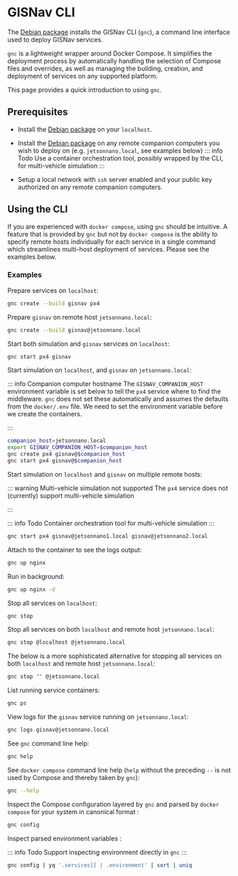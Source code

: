 # GISNav CLI

The [Debian package](/install-from-debian-package) installs the GISNav CLI (`gnc`), a command line interface used to deploy GISNav services.

`gnc` is a lightweight wrapper around Docker Compose. It simplifies the deployment process by automatically handling the selection of Compose files and overrides, as well as managing the building, creation, and deployment of services on any supported platform.

This page provides a quick introduction to using `gnc`.

## Prerequisites

- Install the [Debian package](/install-from-debian-package) on your `localhost`.

- Install the [Debian package](/install-from-debian-package) on any remote companion computers you wish to deploy on (e.g. `jetsonnano.local`, see examples below)
    ::: info Todo
    Use a container orchestration tool, possibly wrapped by the CLI, for multi-vehicle simulation
    :::

- Setup a local network with `ssh` server enabled and your public key authorized on any remote companion computers.

## Using the CLI

If you are experienced with `docker compose`, using `gnc` should be intuitive. A feature that is provided by `gnc` but not by `docker compose` is the ability to specify remote hosts individually for each service in a single command which streamlines multi-host deployment of services. Please see the examples below.

### Examples

Prepare services on `localhost`:

```bash
gnc create --build gisnav px4
```

Prepare `gisnav` on remote host `jetsonnano.local`:

```bash
gnc create --build gisnav@jetsonnano.local
```

Start both simulation and `gisnav` services on `localhost`:

```bash
gnc start px4 gisnav
```

Start simulation on `localhost`, and `gisnav` on `jetsonnano.local`:

::: info Companion computer hostname
The `GISNAV_COMPANION_HOST` environment variable is set below to tell the `px4` service where to find the middleware. `gnc` does not set these automatically and assumes the defaults from the `docker/.env` file. We need to set the environment variable before we create the containers.

:::

```bash
companion_host=jetsonnano.local
export GISNAV_COMPANION_HOST=$companion_host
gnc create px4 gisnav@$companion_host
gnc start px4 gisnav@$companion_host
```

Start simulation on `localhost` and `gisnav` on multiple remote hosts:

::: warning Multi-vehicle simulation not supported
The `px4` service does not (currently) support multi-vehicle simulation

:::

::: info Todo
Container orchestration tool for multi-vehicle simulation
:::

```bash
gnc start px4 gisnav@jetsonnano1.local gisnav@jetsonnano2.local
```

Attach to the container to see the logs output:

```bash
gnc up nginx
```

Run in background:

```bash
gnc up nginx -d
```

Stop all services on `localhost`:

```bash
gnc stop
```

Stop all services on both `localhost` and remote host `jetsonnano.local`:

```bash
gnc stop @localhost @jetsonnano.local
```

The below is a more sophisticated alternative for stopping all services on both `localhost` and remote host `jetsonnano.local`:

```bash
gnc stop "" @jetsonnano.local
```

List running service containers:

```bash
gnc ps
```

View logs for the `gisnav` service running on `jetsonnano.local`:

```bash
gnc logs gisnav@jetsonnano.local
```

See `gnc` command line help:

```bash
gnc help
```

See `docker compose` command line help (`help` without the preceding `--` is not used by Compose and thereby taken by `gnc`):

```bash
gnc --help
```

Inspect the Compose configuration layered by `gnc` and parsed by `docker compose` for your system in canonical format :

```bash
gnc config
```

Inspect parsed environment variables <Badge type="info" text="yq required"/>:

::: info Todo
Support inspecting environment directly in `gnc`
:::

```bash
gnc config | yq '.services[] | .environment' | sort | uniq
```
